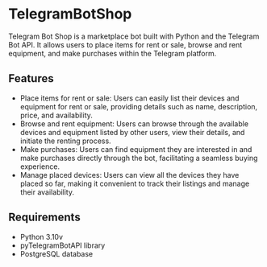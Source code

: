 # TelegramBotShop

Telegram Bot Shop is a marketplace bot built with Python and the Telegram Bot API. It allows users to place items for rent or sale, browse and rent equipment, and make purchases within the Telegram platform.

## Features

- Place items for rent or sale: Users can easily list their devices and equipment for rent or sale, providing details such as name, description, price, and availability.
- Browse and rent equipment: Users can browse through the available devices and equipment listed by other users, view their details, and initiate the renting process.
- Make purchases: Users can find equipment they are interested in and make purchases directly through the bot, facilitating a seamless buying experience.
- Manage placed devices: Users can view all the devices they have placed so far, making it convenient to track their listings and manage their availability.

## Requirements

- Python 3.10v
- pyTelegramBotAPI library
- PostgreSQL database
